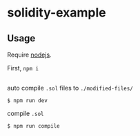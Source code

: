 # solidity-example

## Usage

Require [nodejs](https://nodejs.org/en/).

First, `npm i`

##

auto compile `.sol` files to `./modified-files/`

```
$ npm run dev
```

compile `.sol`

```
$ npm run compile
```
